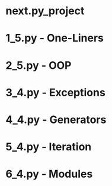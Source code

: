 # next.py_project

# 1_5.py - One-Liners

# 2_5.py - OOP 

# 3_4.py - Exceptions

# 4_4.py - Generators

# 5_4.py - Iteration

# 6_4.py - Modules
